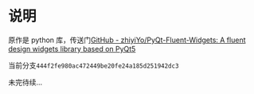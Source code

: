 # 说明

原作是 python 库，传送门[GitHub - zhiyiYo/PyQt-Fluent-Widgets: A fluent design widgets library based on PyQt5](https://github.com/zhiyiYo/PyQt-Fluent-Widgets)

当前分支`444f2fe980ac472449be20fe24a185d251942dc3`

未完待续...
